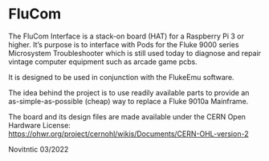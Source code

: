 # FluCom
The FluCom Interface is a stack-on board (HAT) for a Raspberry Pi 3 or higher. It’s purpose is to interface with Pods for the Fluke 9000 series Microsystem Troubleshooter which is still used today to diagnose and repair vintage computer equipment such as arcade game pcbs.

It is designed to be used in conjunction with the FlukeEmu software.

The idea behind the project is to use readily available parts to provide an as-simple-as-possible (cheap) way to replace a Fluke 9010a Mainframe.

The board and its design files are made available under the CERN Open Hardware License: https://ohwr.org/project/cernohl/wikis/Documents/CERN-OHL-version-2

Novitntic 03/2022
